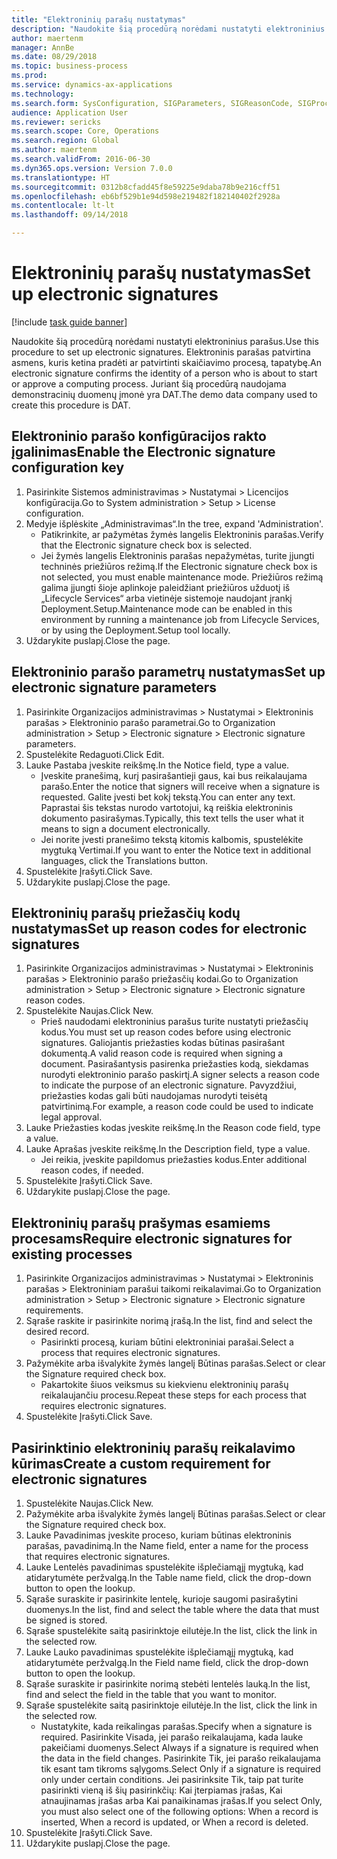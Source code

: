 ```yaml
--- 
title: "Elektroninių parašų nustatymas"
description: "Naudokite šią procedūrą norėdami nustatyti elektroninius parašus."
author: maertenm
manager: AnnBe
ms.date: 08/29/2018
ms.topic: business-process
ms.prod: 
ms.service: dynamics-ax-applications
ms.technology: 
ms.search.form: SysConfiguration, SIGParameters, SIGReasonCode, SIGProcSetup
audience: Application User
ms.reviewer: sericks
ms.search.scope: Core, Operations
ms.search.region: Global
ms.author: maertenm
ms.search.validFrom: 2016-06-30
ms.dyn365.ops.version: Version 7.0.0
ms.translationtype: HT
ms.sourcegitcommit: 0312b8cfadd45f8e59225e9daba78b9e216cff51
ms.openlocfilehash: eb6bf529b1e94d598e219482f182140402f2928a
ms.contentlocale: lt-lt
ms.lasthandoff: 09/14/2018

---
```

# <a name="set-up-electronic-signatures"></a><span data-ttu-id="a41f2-103">Elektroninių parašų nustatymas</span><span class="sxs-lookup"><span data-stu-id="a41f2-103">Set up electronic signatures</span></span>

[!include [task guide banner](../../includes/task-guide-banner.md)]

<span data-ttu-id="a41f2-104">Naudokite šią procedūrą norėdami nustatyti elektroninius parašus.</span><span class="sxs-lookup"><span data-stu-id="a41f2-104">Use this procedure to set up electronic signatures.</span></span> <span data-ttu-id="a41f2-105">Elektroninis parašas patvirtina asmens, kuris ketina pradėti ar patvirtinti skaičiavimo procesą, tapatybę.</span><span class="sxs-lookup"><span data-stu-id="a41f2-105">An electronic signature confirms the identity of a person who is about to start or approve a computing process.</span></span> <span data-ttu-id="a41f2-106">Juriant šią procedūrą naudojama demonstracinių duomenų įmonė yra DAT.</span><span class="sxs-lookup"><span data-stu-id="a41f2-106">The demo data company used to create this procedure is DAT.</span></span>


## <a name="enable-the-electronic-signature-configuration-key"></a><span data-ttu-id="a41f2-107">Elektroninio parašo konfigūracijos rakto įgalinimas</span><span class="sxs-lookup"><span data-stu-id="a41f2-107">Enable the Electronic signature configuration key</span></span>
1. <span data-ttu-id="a41f2-108">Pasirinkite Sistemos administravimas > Nustatymai > Licencijos konfigūracija.</span><span class="sxs-lookup"><span data-stu-id="a41f2-108">Go to System administration > Setup > License configuration.</span></span>
2. <span data-ttu-id="a41f2-109">Medyje išplėskite „Administravimas“.</span><span class="sxs-lookup"><span data-stu-id="a41f2-109">In the tree, expand 'Administration'.</span></span>
    * <span data-ttu-id="a41f2-110">Patikrinkite, ar pažymėtas žymės langelis Elektroninis parašas.</span><span class="sxs-lookup"><span data-stu-id="a41f2-110">Verify that the Electronic signature check box is selected.</span></span>  
    * <span data-ttu-id="a41f2-111">Jei žymės langelis Elektroninis parašas nepažymėtas, turite įjungti techninės priežiūros režimą.</span><span class="sxs-lookup"><span data-stu-id="a41f2-111">If the Electronic signature check box is not selected, you must enable maintenance mode.</span></span> <span data-ttu-id="a41f2-112">Priežiūros režimą galima įjungti šioje aplinkoje paleidžiant priežiūros užduotį iš „Lifecycle Services“ arba vietinėje sistemoje naudojant įrankį Deployment.Setup.</span><span class="sxs-lookup"><span data-stu-id="a41f2-112">Maintenance mode can be enabled in this environment by running a maintenance job from Lifecycle Services, or by using the Deployment.Setup tool locally.</span></span>  
3. <span data-ttu-id="a41f2-113">Uždarykite puslapį.</span><span class="sxs-lookup"><span data-stu-id="a41f2-113">Close the page.</span></span>

## <a name="set-up-electronic-signature-parameters"></a><span data-ttu-id="a41f2-114">Elektroninio parašo parametrų nustatymas</span><span class="sxs-lookup"><span data-stu-id="a41f2-114">Set up electronic signature parameters</span></span>
1. <span data-ttu-id="a41f2-115">Pasirinkite Organizacijos administravimas > Nustatymai > Elektroninis parašas > Elektroninio parašo parametrai.</span><span class="sxs-lookup"><span data-stu-id="a41f2-115">Go to Organization administration > Setup > Electronic signature > Electronic signature parameters.</span></span>
2. <span data-ttu-id="a41f2-116">Spustelėkite Redaguoti.</span><span class="sxs-lookup"><span data-stu-id="a41f2-116">Click Edit.</span></span>
3. <span data-ttu-id="a41f2-117">Lauke Pastaba įveskite reikšmę.</span><span class="sxs-lookup"><span data-stu-id="a41f2-117">In the Notice field, type a value.</span></span>
    * <span data-ttu-id="a41f2-118">Įveskite pranešimą, kurį pasirašantieji gaus, kai bus reikalaujama parašo.</span><span class="sxs-lookup"><span data-stu-id="a41f2-118">Enter the notice that signers will receive when a signature is requested.</span></span> <span data-ttu-id="a41f2-119">Galite įvesti bet kokį tekstą.</span><span class="sxs-lookup"><span data-stu-id="a41f2-119">You can enter any text.</span></span> <span data-ttu-id="a41f2-120">Paprastai šis tekstas nurodo vartotojui, ką reiškia elektroninis dokumento pasirašymas.</span><span class="sxs-lookup"><span data-stu-id="a41f2-120">Typically, this text tells the user what it means to sign a document electronically.</span></span>  
    * <span data-ttu-id="a41f2-121">Jei norite įvesti pranešimo tekstą kitomis kalbomis, spustelėkite mygtuką Vertimai.</span><span class="sxs-lookup"><span data-stu-id="a41f2-121">If you want to enter the Notice text in additional languages, click the Translations button.</span></span>  
4. <span data-ttu-id="a41f2-122">Spustelėkite Įrašyti.</span><span class="sxs-lookup"><span data-stu-id="a41f2-122">Click Save.</span></span>
5. <span data-ttu-id="a41f2-123">Uždarykite puslapį.</span><span class="sxs-lookup"><span data-stu-id="a41f2-123">Close the page.</span></span>

## <a name="set-up-reason-codes-for-electronic-signatures"></a><span data-ttu-id="a41f2-124">Elektroninių parašų priežasčių kodų nustatymas</span><span class="sxs-lookup"><span data-stu-id="a41f2-124">Set up reason codes for electronic signatures</span></span>
1. <span data-ttu-id="a41f2-125">Pasirinkite Organizacijos administravimas > Nustatymai > Elektroninis parašas > Elektroninio parašo priežasčių kodai.</span><span class="sxs-lookup"><span data-stu-id="a41f2-125">Go to Organization administration > Setup > Electronic signature > Electronic signature reason codes.</span></span>
2. <span data-ttu-id="a41f2-126">Spustelėkite Naujas.</span><span class="sxs-lookup"><span data-stu-id="a41f2-126">Click New.</span></span>
    * <span data-ttu-id="a41f2-127">Prieš naudodami elektroninius parašus turite nustatyti priežasčių kodus.</span><span class="sxs-lookup"><span data-stu-id="a41f2-127">You must set up reason codes before using electronic signatures.</span></span> <span data-ttu-id="a41f2-128">Galiojantis priežasties kodas būtinas pasirašant dokumentą.</span><span class="sxs-lookup"><span data-stu-id="a41f2-128">A valid reason code is required when signing a document.</span></span>     <span data-ttu-id="a41f2-129">Pasirašantysis pasirenka priežasties kodą, siekdamas nurodyti elektroninio parašo paskirtį.</span><span class="sxs-lookup"><span data-stu-id="a41f2-129">A signer selects a reason code to indicate the purpose of an electronic signature.</span></span> <span data-ttu-id="a41f2-130">Pavyzdžiui, priežasties kodas gali būti naudojamas nurodyti teisėtą patvirtinimą.</span><span class="sxs-lookup"><span data-stu-id="a41f2-130">For example, a reason code could be used to indicate legal approval.</span></span>  
3. <span data-ttu-id="a41f2-131">Lauke Priežasties kodas įveskite reikšmę.</span><span class="sxs-lookup"><span data-stu-id="a41f2-131">In the Reason code field, type a value.</span></span>
4. <span data-ttu-id="a41f2-132">Lauke Aprašas įveskite reikšmę.</span><span class="sxs-lookup"><span data-stu-id="a41f2-132">In the Description field, type a value.</span></span>
    * <span data-ttu-id="a41f2-133">Jei reikia, įveskite papildomus priežasties kodus.</span><span class="sxs-lookup"><span data-stu-id="a41f2-133">Enter additional reason codes, if needed.</span></span>  
5. <span data-ttu-id="a41f2-134">Spustelėkite Įrašyti.</span><span class="sxs-lookup"><span data-stu-id="a41f2-134">Click Save.</span></span>
6. <span data-ttu-id="a41f2-135">Uždarykite puslapį.</span><span class="sxs-lookup"><span data-stu-id="a41f2-135">Close the page.</span></span>

## <a name="require-electronic-signatures-for-existing-processes"></a><span data-ttu-id="a41f2-136">Elektroninių parašų prašymas esamiems procesams</span><span class="sxs-lookup"><span data-stu-id="a41f2-136">Require electronic signatures for existing processes</span></span>
1. <span data-ttu-id="a41f2-137">Pasirinkite Organizacijos administravimas > Nustatymai > Elektroninis parašas > Elektroniniam parašui taikomi reikalavimai.</span><span class="sxs-lookup"><span data-stu-id="a41f2-137">Go to Organization administration > Setup > Electronic signature > Electronic signature requirements.</span></span>
2. <span data-ttu-id="a41f2-138">Sąraše raskite ir pasirinkite norimą įrašą.</span><span class="sxs-lookup"><span data-stu-id="a41f2-138">In the list, find and select the desired record.</span></span>
    * <span data-ttu-id="a41f2-139">Pasirinkti procesą, kuriam būtini elektroniniai parašai.</span><span class="sxs-lookup"><span data-stu-id="a41f2-139">Select a process that requires electronic signatures.</span></span>  
3. <span data-ttu-id="a41f2-140">Pažymėkite arba išvalykite žymės langelį Būtinas parašas.</span><span class="sxs-lookup"><span data-stu-id="a41f2-140">Select or clear the Signature required check box.</span></span>
    * <span data-ttu-id="a41f2-141">Pakartokite šiuos veiksmus su kiekvienu elektroninių parašų reikalaujančiu procesu.</span><span class="sxs-lookup"><span data-stu-id="a41f2-141">Repeat these steps for each process that requires electronic signatures.</span></span>  
4. <span data-ttu-id="a41f2-142">Spustelėkite Įrašyti.</span><span class="sxs-lookup"><span data-stu-id="a41f2-142">Click Save.</span></span>

## <a name="create-a-custom-requirement-for-electronic-signatures"></a><span data-ttu-id="a41f2-143">Pasirinktinio elektroninių parašų reikalavimo kūrimas</span><span class="sxs-lookup"><span data-stu-id="a41f2-143">Create a custom requirement for electronic signatures</span></span>
1. <span data-ttu-id="a41f2-144">Spustelėkite Naujas.</span><span class="sxs-lookup"><span data-stu-id="a41f2-144">Click New.</span></span>
2. <span data-ttu-id="a41f2-145">Pažymėkite arba išvalykite žymės langelį Būtinas parašas.</span><span class="sxs-lookup"><span data-stu-id="a41f2-145">Select or clear the Signature required check box.</span></span>
3. <span data-ttu-id="a41f2-146">Lauke Pavadinimas įveskite proceso, kuriam būtinas elektroninis parašas, pavadinimą.</span><span class="sxs-lookup"><span data-stu-id="a41f2-146">In the Name field, enter a name for the process that requires electronic signatures.</span></span>
4. <span data-ttu-id="a41f2-147">Lauke Lentelės pavadinimas spustelėkite išplečiamąjį mygtuką, kad atidarytumėte peržvalgą.</span><span class="sxs-lookup"><span data-stu-id="a41f2-147">In the Table name field, click the drop-down button to open the lookup.</span></span>
5. <span data-ttu-id="a41f2-148">Sąraše suraskite ir pasirinkite lentelę, kurioje saugomi pasirašytini duomenys.</span><span class="sxs-lookup"><span data-stu-id="a41f2-148">In the list, find and select the table where the data that must be signed is stored.</span></span>
6. <span data-ttu-id="a41f2-149">Sąraše spustelėkite saitą pasirinktoje eilutėje.</span><span class="sxs-lookup"><span data-stu-id="a41f2-149">In the list, click the link in the selected row.</span></span>
7. <span data-ttu-id="a41f2-150">Lauke Lauko pavadinimas spustelėkite išplečiamąjį mygtuką, kad atidarytumėte peržvalgą.</span><span class="sxs-lookup"><span data-stu-id="a41f2-150">In the Field name field, click the drop-down button to open the lookup.</span></span>
8. <span data-ttu-id="a41f2-151">Sąraše suraskite ir pasirinkite norimą stebėti lentelės lauką.</span><span class="sxs-lookup"><span data-stu-id="a41f2-151">In the list, find and select the field in the table that you want to monitor.</span></span>
9. <span data-ttu-id="a41f2-152">Sąraše spustelėkite saitą pasirinktoje eilutėje.</span><span class="sxs-lookup"><span data-stu-id="a41f2-152">In the list, click the link in the selected row.</span></span>
    * <span data-ttu-id="a41f2-153">Nustatykite, kada reikalingas parašas.</span><span class="sxs-lookup"><span data-stu-id="a41f2-153">Specify when a signature is required.</span></span>     <span data-ttu-id="a41f2-154">Pasirinkite Visada, jei parašo reikalaujama, kada lauke pakeičiami duomenys.</span><span class="sxs-lookup"><span data-stu-id="a41f2-154">Select Always if a signature is required when the data in the field changes.</span></span>     <span data-ttu-id="a41f2-155">Pasirinkite Tik, jei parašo reikalaujama tik esant tam tikroms sąlygoms.</span><span class="sxs-lookup"><span data-stu-id="a41f2-155">Select Only if a signature is required only under certain conditions.</span></span> <span data-ttu-id="a41f2-156">Jei pasirinksite Tik, taip pat turite pasirinkti vieną iš šių pasirinkčių: Kai įterpiamas įrašas, Kai atnaujinamas įrašas arba Kai panaikinamas įrašas.</span><span class="sxs-lookup"><span data-stu-id="a41f2-156">If you select Only, you must also select one of the following options: When a record is inserted, When a record is updated, or When a record is deleted.</span></span>  
10. <span data-ttu-id="a41f2-157">Spustelėkite Įrašyti.</span><span class="sxs-lookup"><span data-stu-id="a41f2-157">Click Save.</span></span>
11. <span data-ttu-id="a41f2-158">Uždarykite puslapį.</span><span class="sxs-lookup"><span data-stu-id="a41f2-158">Close the page.</span></span>


